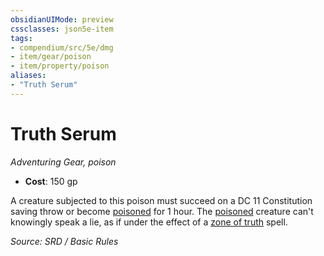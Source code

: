 ```yaml
---
obsidianUIMode: preview
cssclasses: json5e-item
tags:
- compendium/src/5e/dmg
- item/gear/poison
- item/property/poison
aliases: 
- "Truth Serum"
---
```

# Truth Serum
*Adventuring Gear, poison*  

- **Cost**: 150 gp

A creature subjected to this poison must succeed on a DC 11 Constitution saving throw or become [poisoned](rules/conditions.md#poisoned) for 1 hour. The [poisoned](rules/conditions.md#poisoned) creature can't knowingly speak a lie, as if under the effect of a [zone of truth](compendium/spells/zone-of-truth.md) spell.

*Source: SRD / Basic Rules*